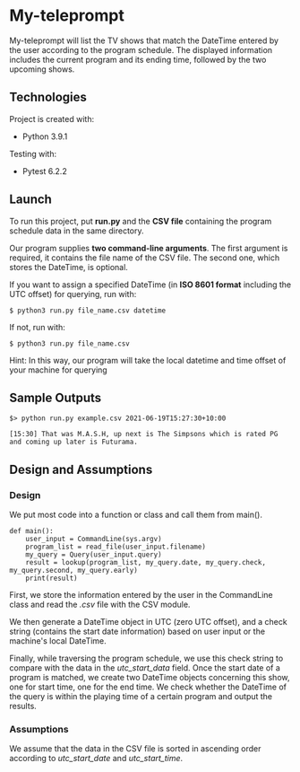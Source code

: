 # My-teleprompt
My-teleprompt will list the TV shows that match the DateTime entered by the user according to the program schedule. The displayed information includes the current program and its ending time, followed by the two upcoming shows.
## Technologies
Project is created with:
* Python 3.9.1

Testing with:
* Pytest 6.2.2
## Launch
To run this project, put **run.py** and the **CSV file** containing the program schedule data in the same directory.  

Our program supplies **two command-line arguments**. The first argument is required, it contains the file name of the CSV file. The second one, which stores the DateTime, is optional.  

If you want to assign a specified DateTime (in **ISO 8601 format** including the UTC offset) for querying, run with:  
```
$ python3 run.py file_name.csv datetime  
```
If not, run with: 
```
$ python3 run.py file_name.csv 
```
Hint: In this way, our program will take the local datetime and time offset of your machine for querying
## Sample Outputs
```
$> python run.py example.csv 2021-06-19T15:27:30+10:00

[15:30] That was M.A.S.H, up next is The Simpsons which is rated PG and coming up later is Futurama.  
```
## Design and Assumptions
### Design
We put most code into a function or class and call them from main().  
```
def main():
    user_input = CommandLine(sys.argv)
    program_list = read_file(user_input.filename)
    my_query = Query(user_input.query)
    result = lookup(program_list, my_query.date, my_query.check, my_query.second, my_query.early)
    print(result)
```
First, we store the information entered by the user in the CommandLine class and read the *.csv* file with the CSV module.  

We then generate a DateTime object in UTC (zero UTC offset), and a check string (contains the start date information) based on user input or the machine's local DateTime.  

Finally, while traversing the program schedule, we use this check string to compare with the data in the *utc_start_data* field. Once the start date of a program is matched, we create two DateTime objects concerning this show, one for start time, one for the end time. We check whether the DateTime of the query is within the playing time of a certain program and output the results.
### Assumptions
We assume that the data in the CSV file is sorted in ascending order according to *utc_start_date* and *utc_start_time*.